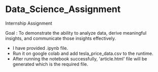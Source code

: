 # Data_Science_Assignment
Internship Assignment

Goal : To demonstrate the ability to analyze data, derive meaningful insights, and communicate those insights effectively.

* I have provided .ipynb file. 
* Run it on google colab and add tesla_price_data.csv to the runtime.
* After running the notebook successfully, 'article.html' file will be generated which is the required file.
